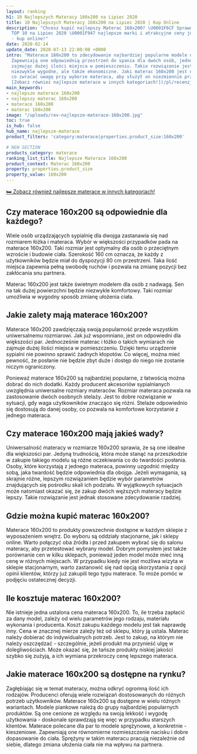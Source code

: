 ```yaml
---
layout: ranking
h1: 10 Najlepszych Materacy 160x200 na Lipiec 2020
title: 10 Najlepszych Materacy 160x200 na Lipiec 2020 | Kup Online
description: "Chcesz kupić najlepszy Materac 160x200? \U0001F6CF️ Sprawdź Ranking
  TOP 10 na Lipiec 2020 \U0001F947 najlepsze marki i atrakcyjne ceny już od 359 złotych
  - kup online!"
date: 2020-02-14
update_date: 2020-07-13 22:00:00 +0000
intro: "Materace 160x200 to zdecydowanie najbardziej popularne modele dwuosobowe.
  Zapewniają one odpowiednią przestrzeń do spania dla dwóch osób, jednocześnie nie
  zajmując dużej ilości miejsca w pomieszczeniu. Takie rozwiązanie jest nie tylko
  niezwykle wygodne, ale także ekonomiczne. Jaki materac 160x200 jest najlepszy? Na
  co zwracać uwagę przy wyborze materaca, aby służył on niezmiennie przez długie lata?\n\n\U0001F6CF️
  [Zobacz również najlepsze materace w innych kategoriach!](/pl/recenzje/najlepsze-materace.html)"
main_keywords:
- najlepsze materace 160x200
- najlepszy materac 160x200
- materace 160x200
- materac 160x200
image: "/uploads/rev-najlepsze-materace-160x200.jpg"
toc: true
is_hub: false
hub_name: najlepsze-materace
product_filters: 'category:materace|properties.product_size:160x200'

# NEW SECTION
products_category: materace
ranking_list_title: Najlepsze Materace 160x200
product_context: Materac 160x200
property: properties.product_size
property_value: 160x200
---
```

[🛏️ Zobacz również najlepsze materace w innych kategoriach!](/pl/recenzje/najlepsze-materace.html)

## Czy materace 160x200 są odpowiednie dla każdego?

Wiele osób urządzających sypialnię dla dwojga zastanawia się nad rozmiarem łóżka i materaca. Wybór w większości przypadków pada na materace 160x200. Taki rozmiar jest optymalny dla osób o przeciętnym wzroście i budowie ciała. Szerokość 160 cm oznacza, że każdy z użytkowników będzie miał do dyspozycji 80 cm przestrzeni. Taka ilość miejsca zapewnia pełną swobodę ruchów i pozwala na zmianę pozycji bez zakłócania snu partnera. 

Materac 160x200 jest także świetnym modelem dla osób z nadwagą. Sen na tak dużej powierzchni będzie niezwykle komfortowy. Taki rozmiar umożliwia w wygodny sposób zmianę ułożenia ciała.

## Jakie zalety mają materace 160x200?

Materace 160x200 zawdzięczają swoją popularność przede wszystkim uniwersalnemu rozmiarowi. Jak już wspomniano, jest on odpowiedni dla większości par. Jednocześnie materac i łóżko o takich wymiarach nie zajmuje dużej ilości miejsca w pomieszczeniu. Dzięki temu urządzenie sypialni nie powinno sprawić żadnych kłopotów. Co więcej, można mieć pewność, że posłanie nie będzie zbyt duże i dostęp do niego nie zostanie niczym ograniczony.

Ponieważ materace 160x200 są najbardziej popularne, z łatwością można dobrać do nich dodatki. Każdy producent akcesoriów sypialnianych uwzględnia uniwersalne rozmiary materaców. Rozmiar materaca pozwala na zastosowanie dwóch osobnych stelaży. Jest to dobre rozwiązanie w sytuacji, gdy waga użytkowników znacząco się różni. Stelaże odpowiednio się dostosują do danej osoby, co pozwala na komfortowe korzystanie z jednego materaca.

## Czy materace 160x200 mają jakieś wady?

Uniwersalność materacy w rozmiarze 160x200 sprawia, że są one idealne dla większości par. Jedyną trudnością, która może stanąć na przeszkodzie w zakupie takiego modelu są różne oczekiwania co do twardości posłania. Osoby, które korzystają z jednego materaca, powinny uzgodnić między sobą, jaka twardość będzie odpowiednia dla obojga. Jeżeli wymagania, są skrajnie różne, lepszym rozwiązaniem będzie wybór parametrów znajdujących się pośrodku skali ich podziału. W wyjątkowych sytuacjach może natomiast okazać się, że zakup dwóch węższych materacy będzie lepszy. Takie rozwiązanie jest jednak stosowane zdecydowanie rzadziej.

## Gdzie można kupić materac 160x200?

Materace 160x200 to produkty powszechnie dostępne w każdym sklepie z wyposażeniem wnętrz. Do wyboru są oddziały stacjonarne, jak i sklepy online. Warto połączyć oba źródła i przed zakupem wybrać się do salonu materacy, aby przetestować wybrany model. Dobrym pomysłem jest także porównanie cen w kilku sklepach, ponieważ jeden model może mieć inną cenę w różnych miejscach. W przypadku kiedy nie jest możliwa wizyta w sklepie stacjonarnym, warto zastanowić się nad opcją skorzystania z opcji opinii klientów, którzy już zakupili tego typu materace. To może pomóc w podjęciu ostatecznej decyzji.

## Ile kosztuje materac 160x200?

Nie istnieje jedna ustalona cena materaca 160x200. To, ile trzeba zapłacić za dany model, zależy od wielu parametrów jego rodzaju, materiału wykonania i producenta. Koszt zakupu każdego modelu jest tak naprawdę inny. Cena w znacznej mierze zależy też od sklepu, który ją ustala. Materac należy dobierać do indywidualnych potrzeb. Jest to zakup, na którym nie należy oszczędzać - szczególnie, jeżeli produkt ma przynieść ulgę w dolegliwościach. Może okazać się, że tańsze produkty niskiej jakości szybko się zużyją, a ich wymiana przekroczy cenę lepszego materaca.

## Jakie materace 160x200 są dostępne na rynku?

Zagłębiając się w temat materacy, można odkryć ogromną ilość ich rodzajów. Producenci oferują wiele rozwiązań dostosowanych do różnych potrzeb użytkowników. Materace 160x200 są dostępne w wielu różnych wariantach. Modele piankowe należą do grupy najbardziej popularnych produktów. Są one cenione ze względu na swoją lekkość i wygodę użytkowania - doskonale sprawdzają się więc w przypadku starszych klientów. Materace polecane dla par to modele sprężynowe, a konkretnie - kieszeniowe. Zapewniają one równomierne rozmieszczenie nacisku i dobre dopasowanie do ciała. Sprężyny w takim materacu pracują niezależnie od siebie, dlatego zmiana ułożenia ciała nie ma wpływu na partnera.